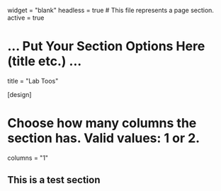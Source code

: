 widget = "blank"
headless = true  # This file represents a page section.
active = true

# ... Put Your Section Options Here (title etc.) ...


title = "Lab Toos"

[design]
  # Choose how many columns the section has. Valid values: 1 or 2.
  columns = "1"
  
  
## This is a test section

